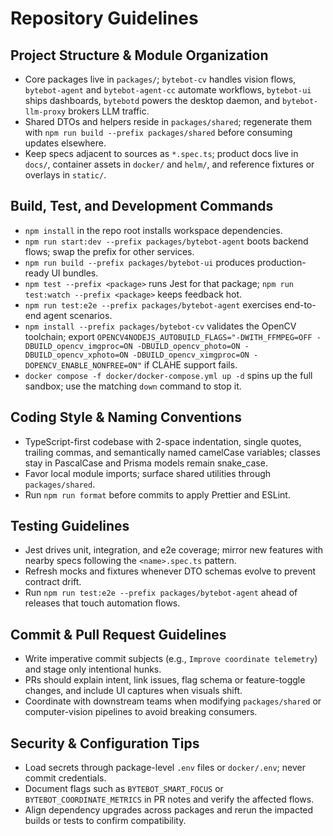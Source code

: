# Repository Guidelines

## Project Structure & Module Organization
- Core packages live in `packages/`; `bytebot-cv` handles vision flows, `bytebot-agent` and `bytebot-agent-cc` automate workflows, `bytebot-ui` ships dashboards, `bytebotd` powers the desktop daemon, and `bytebot-llm-proxy` brokers LLM traffic.
- Shared DTOs and helpers reside in `packages/shared`; regenerate them with `npm run build --prefix packages/shared` before consuming updates elsewhere.
- Keep specs adjacent to sources as `*.spec.ts`; product docs live in `docs/`, container assets in `docker/` and `helm/`, and reference fixtures or overlays in `static/`.

## Build, Test, and Development Commands
- `npm install` in the repo root installs workspace dependencies.
- `npm run start:dev --prefix packages/bytebot-agent` boots backend flows; swap the prefix for other services.
- `npm run build --prefix packages/bytebot-ui` produces production-ready UI bundles.
- `npm test --prefix <package>` runs Jest for that package; `npm run test:watch --prefix <package>` keeps feedback hot.
- `npm run test:e2e --prefix packages/bytebot-agent` exercises end-to-end agent scenarios.
- `npm install --prefix packages/bytebot-cv` validates the OpenCV toolchain; export `OPENCV4NODEJS_AUTOBUILD_FLAGS="-DWITH_FFMPEG=OFF -DBUILD_opencv_imgproc=ON -DBUILD_opencv_photo=ON -DBUILD_opencv_xphoto=ON -DBUILD_opencv_ximgproc=ON -DOPENCV_ENABLE_NONFREE=ON"` if CLAHE support fails.
- `docker compose -f docker/docker-compose.yml up -d` spins up the full sandbox; use the matching `down` command to stop it.

## Coding Style & Naming Conventions
- TypeScript-first codebase with 2-space indentation, single quotes, trailing commas, and semantically named camelCase variables; classes stay in PascalCase and Prisma models remain snake_case.
- Favor local module imports; surface shared utilities through `packages/shared`.
- Run `npm run format` before commits to apply Prettier and ESLint.

## Testing Guidelines
- Jest drives unit, integration, and e2e coverage; mirror new features with nearby specs following the `<name>.spec.ts` pattern.
- Refresh mocks and fixtures whenever DTO schemas evolve to prevent contract drift.
- Run `npm run test:e2e --prefix packages/bytebot-agent` ahead of releases that touch automation flows.

## Commit & Pull Request Guidelines
- Write imperative commit subjects (e.g., `Improve coordinate telemetry`) and stage only intentional hunks.
- PRs should explain intent, link issues, flag schema or feature-toggle changes, and include UI captures when visuals shift.
- Coordinate with downstream teams when modifying `packages/shared` or computer-vision pipelines to avoid breaking consumers.

## Security & Configuration Tips
- Load secrets through package-level `.env` files or `docker/.env`; never commit credentials.
- Document flags such as `BYTEBOT_SMART_FOCUS` or `BYTEBOT_COORDINATE_METRICS` in PR notes and verify the affected flows.
- Align dependency upgrades across packages and rerun the impacted builds or tests to confirm compatibility.
